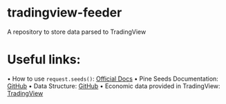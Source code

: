 # tradingview-feeder
A repository to store data parsed to TradingView

# Useful links:
• How to use `request.seeds()`: [Official Docs](https://www.tradingview.com/pine-script-reference/v5/#fun_request.seed)
• Pine Seeds Documentation: [GitHub](https://github.com/tradingview-pine-seeds/docs)
• Data Structure: [GitHub](https://github.com/tradingview-pine-seeds/docs/blob/main/data.md)
• Economic data provided in TradingView: [TradingView](https://www.tradingview.com/support/solutions/43000665359-what-economic-data-is-available-in-pine/)